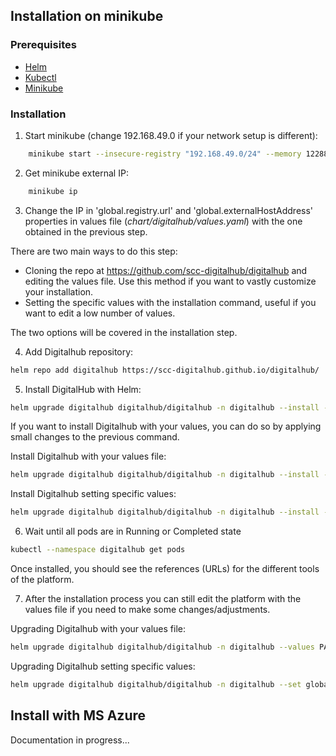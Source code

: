## Installation on minikube

### Prerequisites 
- [Helm](https://helm.sh/docs/intro/install/)
- [Kubectl](https://kubernetes.io/docs/tasks/tools/#kubectl)
- [Minikube](https://minikube.sigs.k8s.io/docs/start/)

### Installation

1. Start minikube (change 192.168.49.0 if your network setup is different):
```sh
    minikube start --insecure-registry "192.168.49.0/24" --memory 12288 --cpus 4
```
2. Get minikube external IP:
```sh
    minikube ip
```
3. Change the IP in  'global.registry.url' and 'global.externalHostAddress' properties in values file (*chart/digitalhub/values.yaml*) with the one obtained in the previous step. 
  
There are two main ways to do this step:
- Cloning the repo at https://github.com/scc-digitalhub/digitalhub and editing the values file. Use this method if you want to vastly customize your installation.
- Setting the specific values with the installation command, useful if you want to edit a low number of values. 
    
The two options will be covered in the installation step.  

4. Add Digitalhub repository:
```sh
helm repo add digitalhub https://scc-digitalhub.github.io/digitalhub/
```
5. Install DigitalHub with Helm:
```sh
helm upgrade digitalhub digitalhub/digitalhub -n digitalhub --install --create-namespace --timeout 15m0s
```

If you want to install Digitalhub with your values, you can do so by applying small changes to the previous command.

Install Digitalhub with your values file:
```sh
helm upgrade digitalhub digitalhub/digitalhub -n digitalhub --install --create-namespace --values PATH_TO_VALUES_FILE --timeout 15m0s
```
Install Digitalhub setting specific values:
```sh
helm upgrade digitalhub digitalhub/digitalhub -n digitalhub --install --create-namespace --set global.registry.url="MINIKUBE_IP_ADDRESS" --set global.externalHostAddress="MINIKUBE_IP_ADDRESS" --timeout 15m0s
```

6. Wait until all pods are in Running or Completed state
```sh
kubectl --namespace digitalhub get pods
```

Once installed, you should see the references (URLs) for the different tools of the platform.

7. After the installation process you can still edit the platform with the values file if you need to make some changes/adjustments.

Upgrading Digitalhub with your values file:
```sh
helm upgrade digitalhub digitalhub/digitalhub -n digitalhub --values PATH_TO_VALUES_FILE --timeout 15m0s
```
Upgrading Digitalhub setting specific values:
```sh
helm upgrade digitalhub digitalhub/digitalhub -n digitalhub --set global.registry.url="MINIKUBE_IP_ADDRESS" --set global.externalHostAddress="MINIKUBE_IP_ADDRESS" --timeout 15m0s
```

## Install with MS Azure

Documentation in progress...

